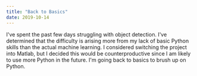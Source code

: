 ```yaml
---
title: "Back to Basics"
date: 2019-10-14
---
```


I've spent the past few days struggling with object detection. I've determined that the difficulty is arising more from my lack of basic Python skills than the actual machine learning. I considered switching the project into Matlab, but I decided this would be counterproductive since I am likely to use more Python in the future. I'm going back to basics to brush up on Python.
